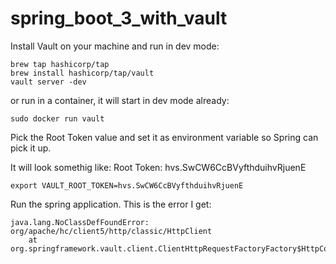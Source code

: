 # spring_boot_3_with_vault

Install Vault on your machine and run in dev mode:

```
brew tap hashicorp/tap
brew install hashicorp/tap/vault
vault server -dev
```

or run in a container, it will start in dev mode already:
```
sudo docker run vault
```

Pick the Root Token value and set it as environment variable so Spring can pick it up.

It will look somethig like:
Root Token: hvs.SwCW6CcBVyfthduihvRjuenE

```
export VAULT_ROOT_TOKEN=hvs.SwCW6CcBVyfthduihvRjuenE
```

Run the spring application.
This is the error I get:
```
java.lang.NoClassDefFoundError: org/apache/hc/client5/http/classic/HttpClient
	at org.springframework.vault.client.ClientHttpRequestFactoryFactory$HttpComponents.usingHttpComponents(ClientHttpRequestFactoryFactory.java:333)
```
